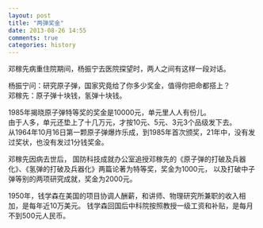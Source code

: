 ```yaml
---
layout: post
title: "两弹奖金"
date: 2013-08-26 14:55
comments: true
categories: history
---
```


邓稼先病重住院期间，杨振宁去医院探望时，两人之间有这样一段对话。

杨振宁问：研究原子弹，国家究竟给了你多少奖金，值得你把命都搭上？  
邓稼先：原子弹十块钱，氢弹十块钱。

<!--more-->

1985年揭晓原子弹特等奖的奖金是10000元，单元里人人有份儿。  
由于人多，单元还垫上了十几万元，才按10元、5元、3元3个品级发下去。  
从1964年10月16日第一颗原子弹爆炸乐成，到1985年首次颁奖，21年中，没有发过奖状，也没有发过1分钱奖金。

邓稼先因病去世后，
国防科技成就办公室追授邓稼先的《原子弹的打破及兵器化》、《氢弹的打破及兵器化》两篇论著为特等奖，奖金为1000元，
以及打破中子弹等别的两项研究成就，奖金为2000元。

1950年，钱学森在美国的项目协调人酬薪，和讲师、物理研究所兼职的收入相加，是每年近10万美元。
钱学森回国后中科院按照教授一级工资和补贴，是每月不到500元人民币。
